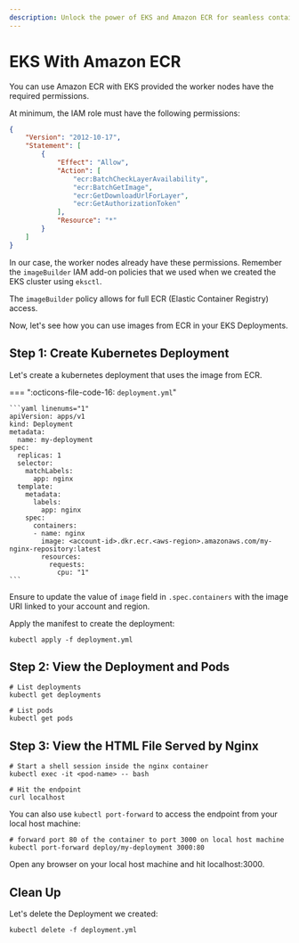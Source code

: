```yaml
---
description: Unlock the power of EKS and Amazon ECR for seamless container management. Discover expert insights, tips, and best practices for leveraging EKS with Amazon ECR for your containerized applications.
---
```


# EKS With Amazon ECR

You can use Amazon ECR with EKS provided the worker nodes have the required permissions.

At minimum, the IAM role must have the following permissions:

```json
{
    "Version": "2012-10-17",
    "Statement": [
        {
            "Effect": "Allow",
            "Action": [
                "ecr:BatchCheckLayerAvailability",
                "ecr:BatchGetImage",
                "ecr:GetDownloadUrlForLayer",
                "ecr:GetAuthorizationToken"
            ],
            "Resource": "*"
        }
    ]
}
```


In our case, the worker nodes already have these permissions. Remember the `imageBuilder` IAM add-on policies that we used when we created the EKS cluster using `eksctl`.

The `imageBuilder` policy allows for full ECR (Elastic Container Registry) access.

Now, let's see how you can use images from ECR in your EKS Deployments.


## Step 1: Create Kubernetes Deployment

Let's create a kubernetes deployment that uses the image from ECR.

=== ":octicons-file-code-16: `deployment.yml`"

    ```yaml linenums="1"
    apiVersion: apps/v1
    kind: Deployment
    metadata:
      name: my-deployment
    spec:
      replicas: 1
      selector:
        matchLabels:
          app: nginx
      template:
        metadata:
          labels:
            app: nginx
        spec:
          containers:
          - name: nginx
            image: <account-id>.dkr.ecr.<aws-region>.amazonaws.com/my-nginx-repository:latest
            resources:
              requests:
                cpu: "1"
    ```

Ensure to update the value of `image` field in `.spec.containers` with the image URI linked to your account and region.

Apply the manifest to create the deployment:

```
kubectl apply -f deployment.yml
```


## Step 2: View the Deployment and Pods

```
# List deployments
kubectl get deployments

# List pods
kubectl get pods
```


## Step 3: View the HTML File Served by Nginx

```
# Start a shell session inside the nginx container
kubectl exec -it <pod-name> -- bash

# Hit the endpoint
curl localhost
```

You can also use `kubectl port-forward` to access the endpoint from your local host machine:

```
# forward port 80 of the container to port 3000 on local host machine
kubectl port-forward deploy/my-deployment 3000:80
```

Open any browser on your local host machine and hit localhost:3000.



## Clean Up

Let's delete the Deployment we created:

```
kubectl delete -f deployment.yml
```
